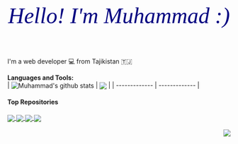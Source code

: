 <h1 align="center" style="color:navy; font:italic 50px bold ">Hello! I'm Muhammad :)</h1>
<br />

I'm a web developer :computer: from Tajikistan 🇹🇯


**Languages and Tools:**  
| <img align="center" src="https://github-readme-stats.vercel.app/api?username=Muhammad-21&show_icons=true&include_all_commits=true&theme=buefy&hide_border=true" alt="Muhammad's github stats" /> | <img align="center" src="https://github-readme-stats.vercel.app/api/top-langs/?username=Muhammad-21&layout=compact&theme=buefy&hide_border=true" /> |
| ------------- | ------------- |


#### Top Repositories

<a href="https://github.com/Muhammad-21/InfoEdu">
  <img align="center" src="https://github-readme-stats.vercel.app/api/pin/?username=Muhammad-21&repo=InfoEdu&theme=buefy" /> 
</a>
<a href="https://github.com/Muhammad-21/posts">
  <img align="center" src="https://github-readme-stats.vercel.app/api/pin/?username=Muhammad-21&repo=posts&theme=buefy" />
</a>  
<a href="https://github.com/Muhammad-21/calendar-events">
  <img align="center" src="https://github-readme-stats.vercel.app/api/pin/?username=Muhammad-21&repo=calendar-events&theme=buefy" />
</a>
<a href="https://github.com/Muhammad-21/code-editor">
  <img align="center" src="https://github-readme-stats.vercel.app/api/pin/?username=Muhammad-21&repo=code-editor&theme=buefy" />
</a>

<br />
<br />


<a href="https://t.me/idmm21">
  <img align="right" src="https://img.icons8.com/color/30/000000/telegram-app--v1.png"/>
</a>